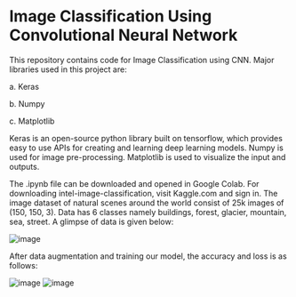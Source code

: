 # Image Classification Using Convolutional Neural Network

This repository contains code for Image Classification using CNN.
Major libraries used in this project are: 
 
 a. Keras
 
 b. Numpy
  
 c. Matplotlib
 
Keras is an open-source python library built on tensorflow, which provides easy to use APIs for creating and learning deep learning models.
Numpy is used for image pre-processing.
Matplotlib is used to visualize the input and outputs.

The .ipynb file can be downloaded and opened in Google Colab. For downloading intel-image-classification, visit Kaggle.com and sign in.
The image dataset of natural scenes around the world consist of 25k images of (150, 150, 3). Data has 6 classes namely buildings, forest, glacier, mountain, sea, street. A glimpse of data is given below: 

 ![image](https://user-images.githubusercontent.com/57839737/208718159-65d6c064-7ba6-4756-b9f8-efbfc975fa5d.png)

After data augmentation and training our model, the accuracy and loss is as follows:


![image](https://user-images.githubusercontent.com/57839737/208736389-abe00724-4fc3-4f1a-881b-897d1e3a621f.png)
![image](https://user-images.githubusercontent.com/57839737/208736263-6ec2015e-8037-4b4a-b15d-b3f7b0be3461.png)


